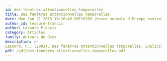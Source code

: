 ```yaml
---
id: des-fenetres-attentionnelles-temporelles
title: Des fenêtres attentionnelles temporelles
date: Mon Jan 21 2019 10:16:49 GMT+0100 (heure normale d’Europe centrale)
author_id: lesourd-francis
author: Lesourd Francis
category: Articles
family: Auteurs du Grex
description: >-
Lesourd, F., (2002), Des fenêtres attentionnelles temporelles, Expliciter n° 46, p. 2 - 22. 
pdf: /pdf/des-fenetres-attentionnelles-temporelles.pdf
---
```

